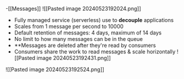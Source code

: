 -[[Messages]]
![[Pasted image 20240523192024.png]]
- Fully managed service (serverless) use to **decouple** applications
- Scales from 1 message per second to 10000
- Default retention of messages: 4 days, maximum of 14 days
- No limit to how many messages can be in the queue
- **Messages are deleted after they're read by consumers
- Consumers share the work to read messages & scale horizontally
![[Pasted image 20240523192431.png]]

![[Pasted image 20240523192524.png]]
